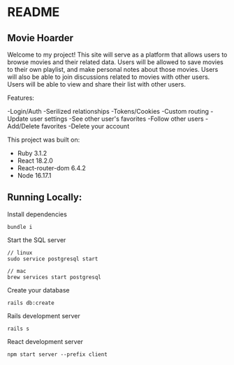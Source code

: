 # README

## Movie Hoarder

Welcome to my project! This site will serve as a platform that allows users to browse movies and their related data. Users will be allowed to save movies to their own playlist, and make personal notes about those movies. Users will also be able to join discussions related to movies with other users. Users will be able to view and share their list with other users.

Features:

-Login/Auth
-Serilized relationships
-Tokens/Cookies
-Custom routing
-Update user settings
-See other user's favorites
-Follow other users
-Add/Delete favorites
-Delete your account

This project was built on:

- Ruby 3.1.2
- React 18.2.0
- React-router-dom 6.4.2
- Node 16.17.1

## Running Locally:

Install dependencies

```
bundle i
```

Start the SQL server

```
// linux
sudo service postgresql start

// mac
brew services start postgresql
```

Create your database

```
rails db:create
```

Rails development server

```
rails s
```

React development server

```
npm start server --prefix client
```
